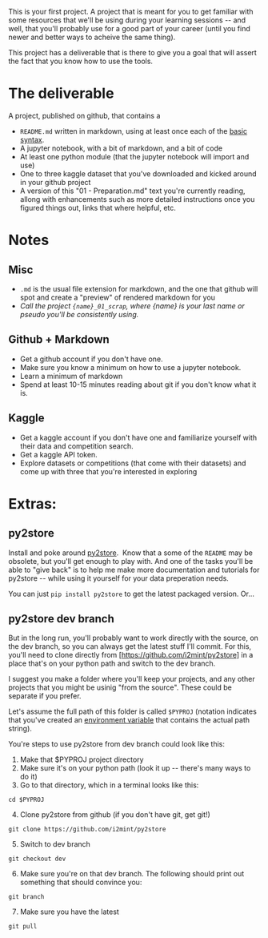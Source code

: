 
This is your first project. A project that is meant for you to get familiar with some resources that we'll be using during
your learning sessions -- and well, that you'll probably use for a good part of your career (until you find newer and better 
ways to acheive the same thing).

This project has a deliverable that is there to give you a goal that will assert the fact that you know how to use the tools.

# The deliverable

A project, published on github, that contains a 
- `README.md` written in markdown, using at least once each of the 
[basic syntax](https://www.markdownguide.org/cheat-sheet/#basic-syntax). 
- A jupyter notebook, with a bit of markdown, and a bit of code
- At least one python module (that the jupyter notebook will import and use)
- One to three kaggle dataset that you've downloaded and kicked around in your github project
- A version of this "01 - Preparation.md" text you're currently reading, allong with enhancements 
such as more detailed instructions once you figured things out, links that where helpful, etc.

# Notes

## Misc
- `.md` is the usual file extension for markdown, and the one that github will spot and create a "preview" 
of rendered markdown for you
- _Call the project `{name}_01_scrap`, where {name} is your last name or pseudo you'll be consistently using._

## Github + Markdown
- Get a github account if you don't have one.
- Make sure you know a minimum on how to use a jupyter notebook. 
- Learn a minimum of markdown
- Spend at least 10-15 minutes reading about git if you don't know what it is.

## Kaggle
- Get a kaggle account if you don't have one and familiarize yourself with their data and competition search.
- Get a kaggle API token.
- Explore datasets or competitions (that come with their datasets) and come up with three that you're interested in exploring

# Extras:

## py2store
Install and poke around [py2store](https://github.com/i2mint/py2store/blob/master/README.md). 
Know that a some of the `README` may be obsolete, but you'll get enough to play with. 
And one of the tasks you'll be able to "give back" is to help me make more documentation and tutorials for py2store -- 
while using it yourself for your data preperation needs. 

You can just `pip install py2store` to get the latest packaged version. Or...

## py2store dev branch
But in the long run, you'll probably want to work directly with the source, on the dev branch, 
so you can always get the latest stuff I'll commit. For this, you'll need to clone directly 
from [https://github.com/i2mint/py2store] in a place that's on your python path and switch to the dev branch. 

I suggest you make a folder where you'll keep your projects, and any other projects that you might be usinig "from the source". 
These could be separate if you prefer. 

Let's assume the full path of this folder is called `$PYPROJ` 
(notation indicates that you've created an 
[environment variable](https://medium.com/chingu/an-introduction-to-environment-variables-and-how-to-use-them-f602f66d15fa)
that contains the actual path string). 

You're steps to use py2store from dev branch could look like this:
1. Make that $PYPROJ project directory
2. Make sure it's on your python path (look it up -- there's many ways to do it)
3. Go to that directory, which in a terminal looks like this:
```
cd $PYPROJ
```
4. Clone py2store from github (if you don't have git, get git!)
```
git clone https://github.com/i2mint/py2store
```
5. Switch to dev branch
```
git checkout dev
```
6. Make sure you're on that dev branch. The following should print out something that should convince you:
```
git branch
```
7. Make sure you have the latest
```
git pull
```

